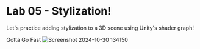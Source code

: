 # Lab 05 - Stylization!
Let's practice adding stylization to a 3D scene using Unity's shader graph!

Gotta Go Fast
![Screenshot 2024-10-30 134150](https://github.com/user-attachments/assets/61f9b771-5ea9-49de-94b4-dbe927b92d6e)
